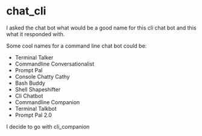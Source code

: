 # chat_cli

I asked the chat bot what would be a good name for this cli chat bot and this what it responded with.

Some cool names for a command line chat bot could be:

- Terminal Talker
- Commandline Conversationalist
- Prompt Pal
- Console Chatty Cathy
- Bash Buddy
- Shell Shapeshifter
- Cli Chatbot
- Commandline Companion
- Terminal Talkbot
- Prompt Pal 2.0

I decide to go with cli_companion
